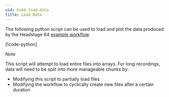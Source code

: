 ```yaml
---
uid: hs64_load-data
title: Load Data
---
```


The following python script can be used to load and plot the data produced by the Headstage 64
[example workflow](xref:hs64_workflow).

[!code-python[](../../../workflows/hardware/hs64/load-hs64.py)]

> [!NOTE]
> This script will attempt to load entire files into arrays. For long recordings, data will need to
> be split into more manageable chunks by:
> - Modifying this script to partially load files
> - Modifying the workflow to cyclically create new files after a certain duration
